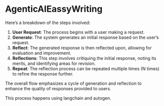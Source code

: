 # AgenticAIEassyWriting
 Here’s a breakdown of the steps involved:

1. **User Request**: The process begins with a user making a request.
2. **Generate**: The system generates an initial response based on the user’s request.
3. **Reflect**: The generated response is then reflected upon, allowing for evaluation and improvement.
4. **Reflections**: This step involves critiquing the initial response, noting its merits, and identifying areas for revision.
5. **Repeat**: The reflection process can be repeated multiple times (N times) to refine the response further.

The overall flow emphasizes a cycle of generation and reflection to enhance the quality of responses provided to users.

This process happens using langchain and autogen.

